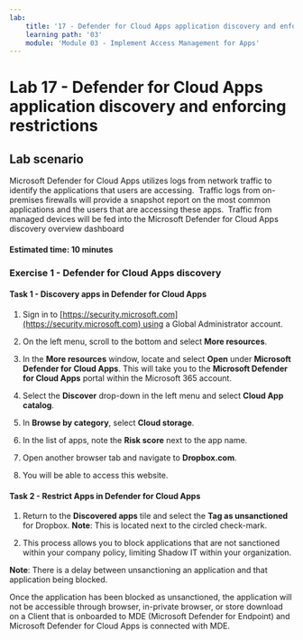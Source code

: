 ```yaml
---
lab:
    title: '17 - Defender for Cloud Apps application discovery and enforcing restrictions'
    learning path: '03'
    module: 'Module 03 - Implement Access Management for Apps'
---
```


# Lab 17 - Defender for Cloud Apps application discovery and enforcing restrictions

## Lab scenario

Microsoft Defender for Cloud Apps utilizes logs from network traffic to identify the applications that users are accessing.  Traffic logs from on-premises firewalls will provide a snapshot report on the most common applications and the users that are accessing these apps.  Traffic from managed devices will be fed into the Microsoft Defender for Cloud Apps discovery overview dashboard

#### Estimated time: 10 minutes

### Exercise 1 - Defender for Cloud Apps discovery

#### Task 1 - Discovery apps in Defender for Cloud Apps

1. Sign in to [https://security.microsoft.com](https://security.microsoft.com) using a Global Administrator account.

1. On the left menu, scroll to the bottom and select **More resources**.

1. In the **More resources** window, locate and select **Open** under **Microsoft Defender for Cloud Apps**.  This will take you to the **Microsoft Defender for Cloud Apps** portal within the Microsoft 365 account.

1. Select the **Discover** drop-down in the left menu and select **Cloud App catalog**.

1. In **Browse by category**, select **Cloud storage**.

1. In the list of apps, note the **Risk score** next to the app name.  

1. Open another browser tab and navigate to **Dropbox.com**.

1. You will be able to access this website.


#### Task 2 - Restrict Apps in Defender for Cloud Apps

1. Return to the **Discovered apps** tile and select the **Tag as unsanctioned** for Dropbox.  **Note**: This is located next to the circled check-mark.

1. This process allows you to block applications that are not sanctioned within your company policy, limiting Shadow IT within your organization.

**Note**: There is a delay between unsanctioning an application and that application being blocked.

Once the application has been blocked as unsanctioned, the application will not be accessible through browser, in-private browser, or store download on a Client that is onboarded to MDE (Microsoft Defender for Endpoint) and Microsoft Defender for Cloud Apps is connected with MDE.



